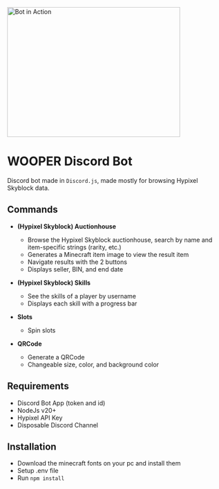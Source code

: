 <img src="https://c.tenor.com/yMYZeQwJHGsAAAAd/tenor.gif" alt="Bot in Action" width="400" height="300">

# WOOPER Discord Bot
Discord bot made in `Discord.js`, made mostly for browsing Hypixel Skyblock data.

## Commands

- **(Hypixel Skyblock) Auctionhouse**
  - Browse the Hypixel Skyblock auctionhouse, search by name and item-specific strings (rarity, etc.)
  - Generates a Minecraft item image to view the result item
  - Navigate results with the 2 buttons
  - Displays seller, BIN, and end date

- **(Hypixel Skyblock) Skills**
  - See the skills of a player by username
  - Displays each skill with a progress bar

- **Slots**
  - Spin slots

- **QRCode**
  - Generate a QRCode
  - Changeable size, color, and background color

## Requirements
- Discord Bot App (token and id)
- NodeJs v20+
- Hypixel API Key
- Disposable Discord Channel

## Installation
- Download the minecraft fonts on your pc and install them
- Setup .env file
- Run `npm install`
